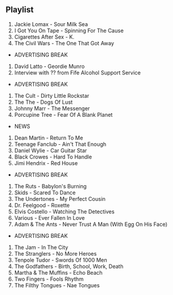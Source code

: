 ## Playlist

1. Jackie Lomax - Sour Milk Sea
2. I Got You On Tape - Spinning For The Cause
3. Cigarettes After Sex - K.
4. The Civil Wars - The One That Got Away

- ADVERTISING BREAK

1. David Latto - Geordie Munro
2. Interview with ?? from Fife Alcohol Support Service

- ADVERTISING BREAK

1. The Cult - Dirty Little Rockstar
2. The The - Dogs Of Lust
3. Johnny Marr - The Messenger
4. Porcupine Tree - Fear Of A Blank Planet

- NEWS

1. Dean Martin - Return To Me
2. Teenage Fanclub - Ain't That Enough
3. Daniel Wylie - Car Guitar Star
4. Black Crowes - Hard To Handle
5. Jimi Hendrix - Red House

- ADVERTISING BREAK

1. The Ruts - Babylon's Burning
2. Skids - Scared To Dance
3. The Undertones - My Perfect Cousin
4. Dr. Feelgood - Roxette
5. Elvis Costello - Watching The Detectives
6. Various - Ever Fallen In Love
7. Adam & The Ants - Never Trust A Man (With Egg On His Face)

- ADVERTISING BREAK

1. The Jam - In The City
2. The Stranglers - No More Heroes
3. Tenpole Tudor - Swords Of 1000 Men
4. The Godfathers - Birth, School, Work, Death
5. Martha & The Muffins - Echo Beach
6. Two Fingers - Fools Rhythm
7. The Filthy Tongues - Nae Tongues
